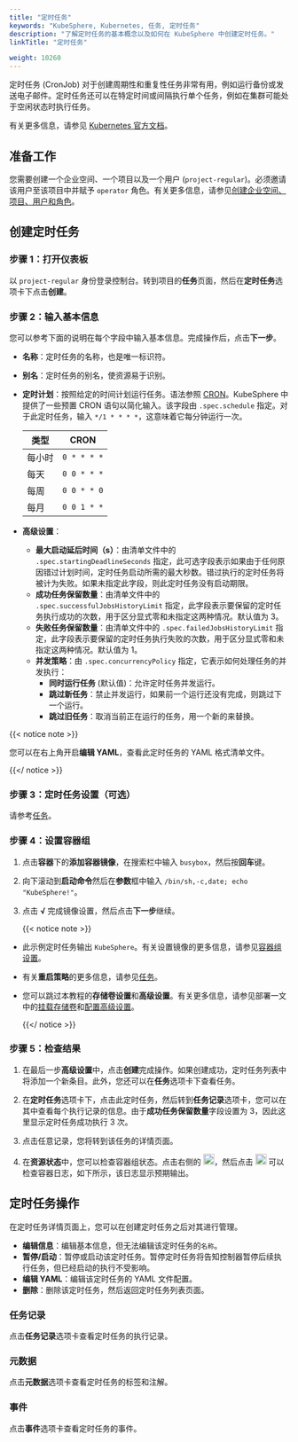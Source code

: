 ```yaml
---
title: "定时任务"
keywords: "KubeSphere, Kubernetes, 任务, 定时任务"
description: "了解定时任务的基本概念以及如何在 KubeSphere 中创建定时任务。"
linkTitle: "定时任务"

weight: 10260
---
```


定时任务 (CronJob) 对于创建周期性和重复性任务非常有用，例如运行备份或发送电子邮件。定时任务还可以在特定时间或间隔执行单个任务，例如在集群可能处于空闲状态时执行任务。

有关更多信息，请参见 [Kubernetes 官方文档](https://kubernetes.io/zh/docs/concepts/workloads/controllers/cron-jobs/)。

## 准备工作

您需要创建一个企业空间、一个项目以及一个用户 (`project-regular`)。必须邀请该用户至该项目中并赋予 `operator` 角色。有关更多信息，请参见[创建企业空间、项目、用户和角色](../../../quick-start/create-workspace-and-project/)。

## 创建定时任务

### 步骤 1：打开仪表板

以 `project-regular` 身份登录控制台。转到项目的**任务**页面，然后在**定时任务**选项卡下点击**创建**。

### 步骤 2：输入基本信息

您可以参考下面的说明在每个字段中输入基本信息。完成操作后，点击**下一步**。

- **名称**：定时任务的名称，也是唯一标识符。
- **别名**：定时任务的别名，使资源易于识别。
- **定时计划**：按照给定的时间计划运行任务。语法参照 [CRON](https://zh.wikipedia.org/wiki/Cron)。KubeSphere 中提供了一些预置 CRON 语句以简化输入。该字段由 `.spec.schedule` 指定。对于此定时任务，输入 `*/1 * * * *`，这意味着它每分钟运行一次。

  | 类型       | CRON        |
  | ----------- | ----------- |
  | 每小时  | `0 * * * *` |
  | 每天   | `0 0 * * *` |
  | 每周  | `0 0 * * 0` |
  | 每月 | `0 0 1 * *` |
  
- **高级设置**：
  
  - **最大启动延后时间（s）**：由清单文件中的 `.spec.startingDeadlineSeconds` 指定，此可选字段表示如果由于任何原因错过计划时间，定时任务启动所需的最大秒数。错过执行的定时任务将被计为失败。如果未指定此字段，则此定时任务没有启动期限。
  - **成功任务保留数量**：由清单文件中的 `.spec.successfulJobsHistoryLimit` 指定，此字段表示要保留的定时任务执行成功的次数，用于区分显式零和未指定这两种情况。默认值为 3。
  - **失败任务保留数量**：由清单文件中的 `.spec.failedJobsHistoryLimit` 指定，此字段表示要保留的定时任务执行失败的次数，用于区分显式零和未指定这两种情况。默认值为 1。
  - **并发策略**：由 `.spec.concurrencyPolicy` 指定，它表示如何处理任务的并发执行：
      - **同时运行任务** (默认值)：允许定时任务并发运行。
      - **跳过新任务**：禁止并发运行，如果前一个运行还没有完成，则跳过下一个运行。
      - **跳过旧任务**：取消当前正在运行的任务，用一个新的来替换。

{{< notice note >}}

您可以在右上角开启**编辑 YAML**，查看此定时任务的 YAML 格式清单文件。

{{</ notice >}}

### 步骤 3：定时任务设置（可选）

请参考[任务](../jobs/#步骤-3策略设置可选)。

### 步骤 4：设置容器组

1. 点击**容器**下的**添加容器镜像**，在搜索栏中输入 `busybox`，然后按**回车**键。

2. 向下滚动到**启动命令**然后在**参数**框中输入 `/bin/sh,-c,date; echo "KubeSphere!"`。

3. 点击 **√** 完成镜像设置，然后点击**下一步**继续。

    {{< notice note >}}

- 此示例定时任务输出 `KubeSphere`。有关设置镜像的更多信息，请参见[容器组设置](../container-image-settings/)。
- 有关**重启策略**的更多信息，请参见[任务](../jobs/#步骤-4设置镜像)。
- 您可以跳过本教程的**存储卷设置**和**高级设置**。有关更多信息，请参见部署一文中的[挂载存储卷](../deployments/#步骤-4挂载存储卷)和[配置高级设置](../deployments/#步骤-5配置高级设置)。

    {{</ notice >}}

### 步骤 5：检查结果

1. 在最后一步**高级设置**中，点击**创建**完成操作。如果创建成功，定时任务列表中将添加一个新条目。此外，您还可以在**任务**选项卡下查看任务。

2. 在**定时任务**选项卡下，点击此定时任务，然后转到**任务记录**选项卡，您可以在其中查看每个执行记录的信息。由于**成功任务保留数量**字段设置为 3，因此这里显示定时任务成功执行 3 次。

3. 点击任意记录，您将转到该任务的详情页面。

4. 在**资源状态**中，您可以检查容器组状态。点击右侧的 <img src="/images/docs/zh-cn/project-user-guide/application-workloads/cronjobs/down-arrow.png" width="20px" />，然后点击 <img src="/images/docs/zh-cn/project-user-guide/application-workloads/cronjobs/container-log-icon.png" width="20px" /> 可以检查容器日志，如下所示，该日志显示预期输出。

## 定时任务操作

在定时任务详情页面上，您可以在创建定时任务之后对其进行管理。

- **编辑信息**：编辑基本信息，但无法编辑该定时任务的`名称`。
- **暂停/启动**：暂停或启动该定时任务。暂停定时任务将告知控制器暂停后续执行任务，但已经启动的执行不受影响。
- **编辑 YAML**：编辑该定时任务的 YAML 文件配置。
- **删除**：删除该定时任务，然后返回定时任务列表页面。

### 任务记录

点击**任务记录**选项卡查看定时任务的执行记录。

### 元数据

点击**元数据**选项卡查看定时任务的标签和注解。

### 事件

点击**事件**选项卡查看定时任务的事件。
